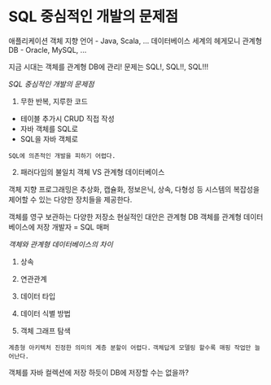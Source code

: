 # SQL 중심적인 개발의 문제점

애플리케이션 객체 지향 언어 - Java, Scala, ...
데이터베이스 세계의 헤게모니 관계형 DB - Oracle, MySQL, ...

지금 시대는 객체를 관계형 DB에 관리!
문제는 SQL!, SQL!!, SQL!!!

*SQL 중심적인 개발의 문제점*

1. 무한 반복, 지루한 코드
  - 테이블 추가시 CRUD 직접 작성
  - 자바 객체를 SQL로
  - SQL을 자바 객체로

`SQL에 의존적인 개발을 피하기 어렵다.`

2. 패러다임의 불일치
객체 VS 관계형 데이터베이스

객체 지향 프로그래밍은 추상화, 캡슐화, 정보은닉, 상속, 다형성 등 시스템의 복잡성을 제어할 수 있는 다양한 장치들을 제공한다.

객체를 영구 보관하는 다양한 저장소
현실적인 대안은 관계형 DB
객체를 관계형 데이터베이스에 저장
개발자 = SQL 매퍼

*객체와 관계형 데이터베이스의 차이*
  1. 상속
  2. 연관관계
  3. 데이터 타입
  4. 데이터 식별 방법

3. 객체 그래프 탐색

`계층형 아키텍처 진정한 의미의 계층 분할이 어렵다.`
`객체답게 모델링 할수록 매핑 작업만 늘어난다.`

객체를 자바 컬렉션에 저장 하듯이 DB에 저장할 수는 없을까?
